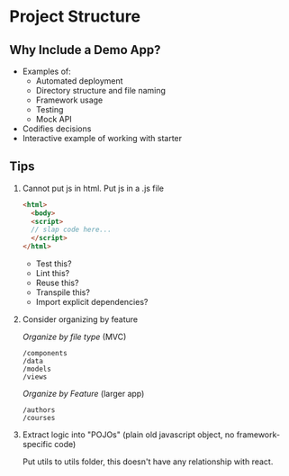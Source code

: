 # Project Structure

## Why Include a Demo App?

* Examples of:
  * Automated deployment
  * Directory structure and file naming
  * Framework usage
  * Testing
  * Mock API
* Codifies decisions
* Interactive example of working with starter

## Tips

1. Cannot put js in html. Put js in a .js file

    ```html
    <html>
      <body>
      <script>
      // slap code here...
      </script>
    </html>
    ```

    * Test this?
    * Lint this?
    * Reuse this?
    * Transpile this?
    * Import explicit dependencies?

1. Consider organizing by feature

    _Organize by file type_ (MVC)

    ```
    /components
    /data
    /models
    /views
    ```

    _Organize by Feature_ (larger app)

    ```
    /authors
    /courses
    ```

1. Extract logic into "POJOs" (plain old javascript object, no framework-specific code)

    Put utils to utils folder, this doesn't have any relationship with react.

